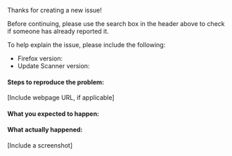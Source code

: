 Thanks for creating a new issue!

Before continuing, please use the search box in the header above to check if someone has already reported it.

To help explain the issue, please include the following:
 * Firefox version:
 * Update Scanner version:

#### Steps to reproduce the problem:
[Include webpage URL, if applicable]


#### What you expected to happen:


#### What actually happened:
[Include a screenshot]
